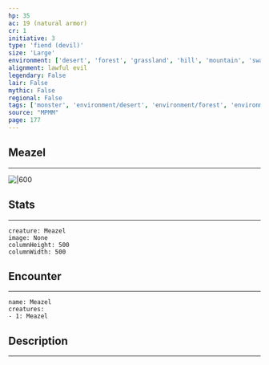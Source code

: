 ```yaml
---
hp: 35
ac: 19 (natural armor)
cr: 1
initiative: 3
type: 'fiend (devil)'    
size: 'Large'
environment: ['desert', 'forest', 'grassland', 'hill', 'mountain', 'swamp', 'underdark', 'urban']
alignment: lawful evil
legendary: False
lair: False
mythic: False
regional: False
tags: ['monster', 'environment/desert', 'environment/forest', 'environment/grassland', 'environment/hill', 'environment/mountain', 'environment/swamp', 'environment/underdark', 'environment/urban']
source: "MPMM"
page: 177
---
```


## Meazel
---

![|600](D:/Program%20Files/5e.tools/img/bestiary/MPMM/Meazel.webp)

## Stats
---

```statblock
creature: Meazel
image: None
columnHeight: 500
columnWidth: 500
```

## Encounter
---

```encounter-table
name: Meazel
creatures:
- 1: Meazel
```

## Description
---





